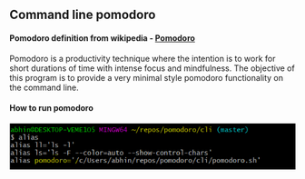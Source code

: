 ## Command line pomodoro

#### Pomodoro definition from wikipedia - [Pomodoro](https://en.wikipedia.org/wiki/Pomodoro_Technique)

Pomodoro is a productivity technique where the intention is to work for short durations of time with intense focus and mindfulness. The objective of this program is to provide a very minimal style pomodoro functionality on the command line. 

#### How to run pomodoro

![pomodoro alias](resources\images\pomodoro-alias.png)
